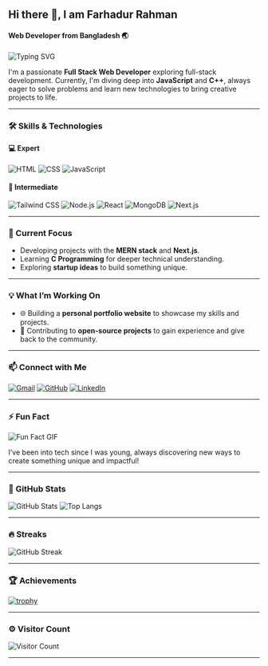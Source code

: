 ## Hi there 👋, I am Farhadur Rahman
#### Web Developer from Bangladesh 🌏   

![Typing SVG](https://readme-typing-svg.herokuapp.com?font=Fira+Code&weight=500&size=24&duration=4000&pause=1000&color=20B983&width=435&lines=Full+Stack+Web+Developer;Tech+Enthusiast;Problem+Solver)

I'm a passionate **Full Stack Web Developer** exploring full-stack development. Currently, I'm diving deep into **JavaScript** and **C++**, always eager to solve problems and learn new technologies to bring creative projects to life.

---

### 🛠️ Skills & Technologies

#### **💻 Expert**
![HTML](https://img.shields.io/badge/HTML-Expert-orange?style=flat-square&logo=html5)
![CSS](https://img.shields.io/badge/CSS-Expert-blue?style=flat-square&logo=css3)
![JavaScript](https://img.shields.io/badge/JavaScript-Expert-yellow?style=flat-square&logo=javascript)

#### **🔧 Intermediate**
![Tailwind CSS](https://img.shields.io/badge/TailwindCSS-Intermediate-blue?style=flat-square&logo=tailwindcss)
![Node.js](https://img.shields.io/badge/Node.js-Intermediate-green?style=flat-square&logo=node.js)
![React](https://img.shields.io/badge/React-Intermediate-blue?style=flat-square&logo=react)
![MongoDB](https://img.shields.io/badge/MongoDB-Intermediate-green?style=flat-square&logo=mongodb)
![Next.js](https://img.shields.io/badge/Next.js-Intermediate-black?style=flat-square&logo=nextdotjs)

---

### 🔭 Current Focus
- Developing projects with the **MERN stack** and **Next.js**.
- Learning **C Programming** for deeper technical understanding.
- Exploring **startup ideas** to build something unique.

---

### 💡 What I’m Working On
- 🌐 Building a **personal portfolio website** to showcase my skills and projects.
- 🌱 Contributing to **open-source projects** to gain experience and give back to the community.

---

### 📫 Connect with Me
[![Gmail](https://img.shields.io/badge/-farhadurrahman.help4@gmail.com-c14438?style=flat-square&logo=Gmail&logoColor=white&link=mailto:farhadurrahman.help4@gmail.com)](mailto:farhadurrahman.help4@gmail.com)
[![GitHub](https://img.shields.io/badge/GitHub-IamFarhadur-24292F?style=flat-square&logo=github)](https://github.com/IamFarhadur)
[![LinkedIn](https://img.shields.io/badge/LinkedIn-iamfarhadur-0077B5?style=flat-square&logo=linkedin)](https://www.linkedin.com/in/iamfarhadur/)

---

### ⚡ Fun Fact
![Fun Fact GIF](https://media.giphy.com/media/LmNwrBhejkK9EFP504/giphy.gif)

I’ve been into tech since I was young, always discovering new ways to create something unique and impactful!

---

### 🌟 GitHub Stats
![GitHub Stats](https://github-readme-stats.vercel.app/api?username=IamFarhadur&show_icons=true&theme=radical&include_all_commits=true&count_private=true)
![Top Langs](https://github-readme-stats.vercel.app/api/top-langs/?username=IamFarhadur&layout=compact&theme=radical)

---

### 🔥 Streaks
![GitHub Streak](https://github-readme-streak-stats.herokuapp.com/?user=IamFarhadur&theme=radical&hide_border=true)

---

### 🏆 Achievements
[![trophy](https://github-profile-trophy.vercel.app/?username=IamFarhadur&theme=onedark&row=1&column=6&no-bg=true)](https://github.com/ryo-ma/github-profile-trophy)

---

### ⚙️ Visitor Count
![Visitor Count](https://visitor-badge.laobi.icu/badge?page_id=IamFarhadur)

---

